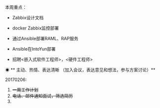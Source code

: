 本周重点：

* Zabbix设计文档

* docker Zabbix监控部署

* 通过Ansible部署RAML、RAP服务

* Ansible在IntoYun部署

* 招聘&lt;嵌入式软件工程师&gt;，&lt;硬件工程师&gt;

◉ ** 主动、热情、表达清晰 （加入会议，表达意见和想法，参与方案讨论）**

20170206:

1. ~~一周工作计划~~
2. ~~电话、邮件通知面试，筛选简历~~
3. 


